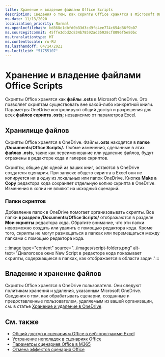 ```yaml
---
title: Хранение и владение файлами Office Scripts
description: Сведения о том, как скрипты Office хранятся в Microsoft OneDrive и передаются между владельцами.
ms.date: 11/13/2020
localization_priority: Normal
ms.openlocfilehash: bd868c1dbfd0b33d3cd9fc4ee774c654d86f9b07
ms.sourcegitcommit: 45ffe3dbd2c834b78592ad35928cf8096f5e80bc
ms.translationtype: MT
ms.contentlocale: ru-RU
ms.lasthandoff: 04/14/2021
ms.locfileid: "51755107"
---
```

# <a name="office-scripts-file-storage-and-ownership"></a>Хранение и владение файлами Office Scripts

Скрипты Office хранятся как **файлы .osts** в Microsoft OneDrive. Это позволяет скриптам существовать вне какой-либо конкретной книги. Параметры OneDrive контролируют общий доступ и разрешения для всех **файлов скрипта .osts;** независимо от параметров Excel.

## <a name="file-storage"></a>Хранилище файлов

Скрипты Office хранятся в OneDrive. Файлы **.osts** находятся в **папке /Documents/Office Scripts/.** Любые изменения, сделанные в этих **файлах .osts,** такие как переименование или удаление файлов, будут отражены в редакторе кода и галерее скриптов.

Скрипты, общие для одной из ваших книг, остаются в OneDrive создателя сценария. При запуске общего скрипта в Excel они не копируется ни в одну из локальных или папок OneDrive. Кнопка **Make a Copy** редактора кода сохраняет отдельную копию скрипта в OneDrive. Изменения в копии не влияют на исходный сценарий.

### <a name="script-folders"></a>Папки скриптов

Добавление папок в OneDrive помогает организовывать скрипты. Все папки **в разделе /Documents/Office Scripts/** отображаются в разделе **Мои скрипты** редактора кода. Обратите внимание, что эти папки невозможно создать или удалить с помощью редактора кода. Кроме того, скрипты не могут размещаться в папках или перемещаться между папками с помощью редактора кода.

:::image type="content" source="../images/script-folders.png" alt-text="Диалоговое окно New Script в редакторе кода показывает скрипты, содержащиеся в папках, как отображается в области задач.":::

## <a name="file-ownership-and-retention"></a>Владение и хранение файлов

Скрипты Office хранятся в OneDrive пользователя. Они следуют политикам хранения и удаления, указанным Microsoft OneDrive. Сведения о том, как обрабатывать сценарии, созданные и предоставленные пользователем, удаляемым из вашей организации, см. в статье [Хранение и удаление в OneDrive](/onedrive/retention-and-deletion).

## <a name="see-also"></a>См. также

- [Общий доступ к сценариям Office в веб-программе Excel](https://support.microsoft.com/office/sharing-office-scripts-in-excel-for-the-web-226eddbc-3a44-4540-acfe-fccda3d1122b)
- [Устранение неполадок в сценариях Office](../testing/troubleshooting.md)
- [Параметры сценариев Office в M365](https://support.office.com/article/office-scripts-settings-in-m365-19d3c51a-6ca2-40ab-978d-60fa49554dcf)
- [Отмена эффектов сценария Office](../testing/undo.md)
